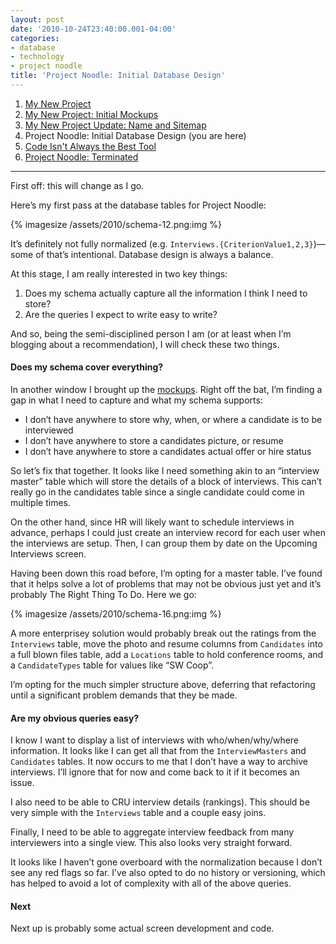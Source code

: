 ```yaml
---
layout: post
date: '2010-10-24T23:40:00.001-04:00'
categories:
- database
- technology
- project noodle
title: 'Project Noodle: Initial Database Design'
---
```


1. [My New Project](../../2010/09/my-new-project)
2. [My New Project: Initial Mockups](../../2010/09/my-new-project-initial-mockups)
3. [My New Project Update: Name and Sitemap](../../2010/10/project-update-name-and-sitemap)
4. Project Noodle: Initial Database Design (you are here)
5. [Code Isn't Always the Best Tool](../../2011/03/code-isnt-always-best-tool)
6. [Project Noodle: Terminated](../../2011/03/project-noodle-terminated)

***

First off: this will change as I go.

Here’s my first pass at the database tables for Project Noodle:

{% imagesize /assets/2010/schema-12.png:img %}

It’s definitely not fully normalized (e.g. `Interviews.{CriterionValue1,2,3}`)—some of that’s intentional. Database design is always a balance.

At this stage, I am really interested in two key things:  

1. Does my schema actually capture all the information I think I need to store?
2. Are the queries I expect to write easy to write?

And so, being the semi-disciplined person I am (or at least when I’m blogging about a recommendation), I will check these two things.   

#### Does my schema cover everything?

In another window I brought up the [mockups](../../2010/09/my-new-project-initial-mockups.html). Right off the bat, I’m finding a gap in what I need to capture and what my schema supports: 
* I don’t have anywhere to store why, when, or where a candidate is to be interviewed 
* I don’t have anywhere to store a candidates picture, or resume 
* I don’t have anywhere to store a candidates actual offer or hire status  


So let’s fix that together. It looks like I need something akin to an “interview master” table which will store the details of a block of interviews. This can’t really go in the candidates table since a single candidate could come in multiple times. 

On the other hand, since HR will likely want to schedule interviews in advance, perhaps I could just create an interview record for each user when the interviews are setup. Then, I can group them by date on the Upcoming Interviews screen. 

Having been down this road before, I’m opting for a master table. I’ve found that it helps solve a lot of problems that may not be obvious just yet and it’s probably The Right Thing To Do. Here we go:

{% imagesize /assets/2010/schema-16.png:img %}

A more enterprisey solution would probably break out the ratings from the `Interviews` table, move the photo and resume columns from `Candidates` into a full blown files table, add a `Locations` table to hold conference rooms, and a `CandidateTypes` table for values like “SW Coop”. 

I’m opting for the much simpler structure above, deferring that refactoring until a significant problem demands that they be made.  

#### Are my obvious queries easy?

I know I want to display a list of interviews with who/when/why/where information. It looks like I can get all that from the `InterviewMasters` and `Candidates` tables. It now occurs to me that I don’t have a way to archive interviews. I’ll ignore that for now and come back to it if it becomes an issue.

I also need to be able to CRU interview details (rankings). This should be very simple with the `Interviews` table and a couple easy joins.

Finally, I need to be able to aggregate interview feedback from many interviewers into a single view. This also looks very straight forward.

It looks like I haven’t gone overboard with the normalization because I don’t see any red flags so far. I’ve also opted to do no history or versioning, which has helped to avoid a lot of complexity with all of the above queries.  

#### Next

Next up is probably some actual screen development and code.